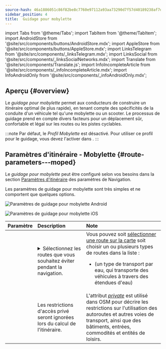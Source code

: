 ```yaml
---
source-hash: 46a1886051c86f82be8c7760e97112a93aa73290d7f57d40189238af7d9e4f39
sidebar_position: 4
title:  Guidage pour mobylette
---
```

import Tabs from '@theme/Tabs';
import TabItem from '@theme/TabItem';
import AndroidStore from '@site/src/components/buttons/AndroidStore.mdx';
import AppleStore from '@site/src/components/buttons/AppleStore.mdx';
import LinksTelegram from '@site/src/components/_linksTelegram.mdx';
import LinksSocial from '@site/src/components/_linksSocialNetworks.mdx';
import Translate from '@site/src/components/Translate.js';
import InfoIncompleteArticle from '@site/src/components/_infoIncompleteArticle.mdx';
import InfoAndroidOnly from '@site/src/components/_infoAndroidOnly.mdx';



## Aperçu {#overview}

Le *guidage pour mobylette* permet aux conducteurs de construire un itinéraire optimal (le plus rapide), en tenant compte des spécificités de la conduite d'un véhicule tel qu'une mobylette ou un scooter. Le processus de guidage prend en compte divers facteurs pour un déplacement sûr, confortable et légal sur les routes ou les pistes cyclables.

:::note
Par défaut, le *Profil Mobylette* est désactivé. Pour utiliser ce profil pour le guidage, vous devez l'activer dans *<Translate android="true" ids="shared_string_menu,shared_string_settings,application_profiles"/>*.
:::


## Paramètres d'itinéraire - Mobylette {#route-parameters---moped}

Le *guidage pour mobylette* peut être configuré selon vos besoins dans la section [Paramètres d'itinéraire](../guidance/navigation-settings.md#route-parameters) des paramètres de Navigation.

Les paramètres de guidage pour mobylette sont très simples et ne comportent que quelques options.

<Tabs groupId="operating-systems" queryString="current-os">

<TabItem value="android" label="Android">  

![Paramètres de guidage pour mobylette Android](@site/static/img/navigation/routing/moped_routing_andr.png)  

</TabItem>

<TabItem value="ios" label="iOS">

![Paramètres de guidage pour mobylette iOS](@site/static/img/navigation/routing/moped_routing_ios.png)  

</TabItem>

</Tabs>

| Paramètre | Description | Note |
|:------------|:---------------|:---------------|
| *<Translate android="true" ids="impassable_road"/>* |  <details><summary> Sélectionnez les routes que vous souhaitez éviter pendant la navigation.  </summary>![Éviter les routes Android](@site/static/img/navigation/routing/avoid_moped_android.png) </details>  | Vous pouvez soit [sélectionner une route sur la carte](../../map/map-context-menu/#avoid-road) soit choisir un ou plusieurs types de routes dans la liste :  <ul><li>[<Translate android="true" ids="routing_attr_avoid_ferries_name"/>](https://wiki.openstreetmap.org/wiki/Ferries) (un type de transport par eau, qui transporte des véhicules à travers des étendues d'eau)</li></ul>|
| *<Translate android="true" ids="routing_attr_allow_private_name"/>* |  Les restrictions d'accès privé seront ignorées lors du calcul de l'itinéraire.  | L'attribut *[private](https://wiki.openstreetmap.org/wiki/Key:access)* est utilisé dans OSM pour décrire les restrictions sur l'utilisation des autoroutes et autres voies de transport, ainsi que des bâtiments, entrées, commodités et entités de loisirs.   |